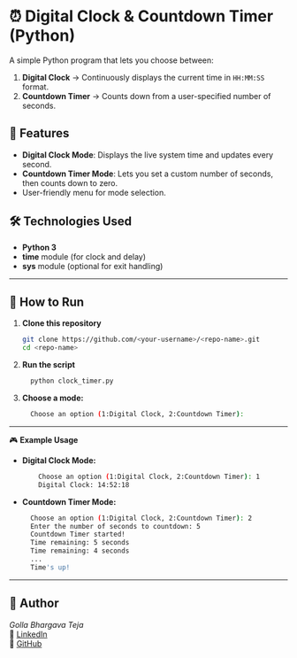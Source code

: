 # ⏰ Digital Clock & Countdown Timer (Python)

A simple Python program that lets you choose between:
1. **Digital Clock** → Continuously displays the current time in `HH:MM:SS` format.
2. **Countdown Timer** → Counts down from a user-specified number of seconds.



## 📌 Features
- **Digital Clock Mode**: Displays the live system time and updates every second.
- **Countdown Timer Mode**: Lets you set a custom number of seconds, then counts down to zero.
- User-friendly menu for mode selection.



## 🛠️ Technologies Used
- **Python 3**
- **time** module (for clock and delay)
- **sys** module (optional for exit handling)

---

## 🚀 How to Run
1. **Clone this repository**
   ```bash
   git clone https://github.com/<your-username>/<repo-name>.git
   cd <repo-name>
2. **Run the script**
   ```bash
     python clock_timer.py
    ```
3. **Choose a mode:**
   ```bash
     Choose an option (1:Digital Clock, 2:Countdown Timer):
    ```
----

🎮 **Example Usage**

  - **Digital Clock Mode:**
      ```bash
          Choose an option (1:Digital Clock, 2:Countdown Timer): 1
          Digital Clock: 14:52:18
      ```
  - **Countdown Timer Mode:**
      ```bash
        Choose an option (1:Digital Clock, 2:Countdown Timer): 2
        Enter the number of seconds to countdown: 5
        Countdown Timer started!
        Time remaining: 5 seconds
        Time remaining: 4 seconds
        ...
        Time's up!
      ```
----
## 👤 Author
*Golla Bhargava Teja*  
🔗 [LinkedIn](https://www.linkedin.com/in/golla-bhargava-teja/)  
🔗 [GitHub](https://github.com/<your-username>)


